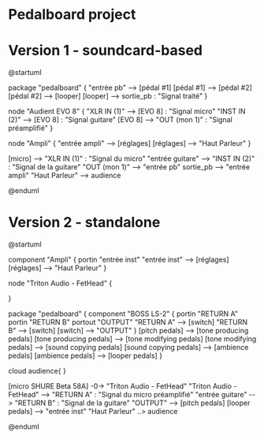 Pedalboard project
===


# Version 1 - soundcard-based
@startuml

package "pedalboard" {
  "entrée pb" --> [pédal #1]
  [pédal #1] --> [pédal #2]
  [pédal #2] --> [looper]
  [looper] --> sortie_pb : "Signal traité"
}

node "Audient EVO 8" {
  "XLR IN (1)" --> [EVO 8] : "Signal micro"
  "INST IN (2)" --> [EVO 8] : "Signal guitare"
  [EVO 8] --> "OUT (mon 1)" : "Signal préamplifié"
}

node "Ampli" {
  "entrée ampli" --> [réglages]
  [réglages] --> "Haut Parleur"
}

[micro] --> "XLR IN (1)" : "Signal du micro"
"entrée guitare" --> "INST IN (2)" : "Signal de la guitare"
"OUT (mon 1)" --> "entrée pb"
sortie_pb --> "entrée ampli"
"Haut Parleur" --> audience

@enduml


# Version 2 - standalone

@startuml


component "Ampli" {
  portin "entrée inst"
  "entrée inst" --> [réglages]
  [réglages] --> "Haut Parleur"
}


node "Triton Audio - FetHead" {

}

package "pedalboard" {
    component "BOSS LS-2" {
      portin "RETURN A"
      portin "RETURN B"
      portout "OUTPUT"
      "RETURN A" --> [switch]
      "RETURN B" --> [switch]
      [switch] --> "OUTPUT"
    }
  [pitch pedals] --> [tone producing pedals]
  [tone producing pedals] --> [tone modifying pedals]
  [tone modifying pedals] --> [sound copying pedals]
  [sound copying pedals] --> [ambience pedals]
  [ambience pedals] --> [looper pedals]
}

cloud audience{
}

[micro SHURE Beta 58A] -0-> "Triton Audio - FetHead"
 "Triton Audio - FetHead" --> "RETURN A" : "Signal du micro préamplifié"
"entrée guitare" --> "RETURN B" : "Signal de la guitare"
"OUTPUT" --> [pitch pedals]
[looper pedals] --> "entrée inst"
"Haut Parleur" ..> audience

@enduml



